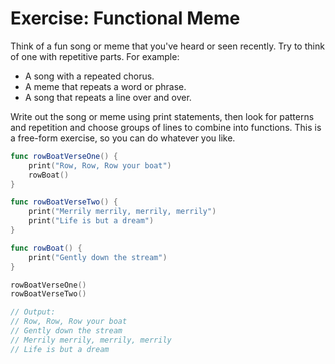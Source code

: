# Exercise: Functional Meme

Think of a fun song or meme that you've heard or seen recently. Try to think of one with repetitive parts. For example:
* A song with a repeated chorus.
* A meme that repeats a word or phrase.
* A song that repeats a line over and over.

Write out the song or meme using print statements, then look for patterns and repetition and choose groups of lines to combine into functions. This is a free-form exercise, so you can do whatever you like.

```swift
func rowBoatVerseOne() {
    print("Row, Row, Row your boat")
    rowBoat()
}

func rowBoatVerseTwo() {
    print("Merrily merrily, merrily, merrily")
    print("Life is but a dream")
}

func rowBoat() {
    print("Gently down the stream")
}

rowBoatVerseOne()
rowBoatVerseTwo()

// Output: 
// Row, Row, Row your boat
// Gently down the stream
// Merrily merrily, merrily, merrily
// Life is but a dream

```

